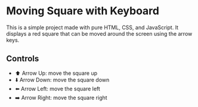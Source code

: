# Moving Square with Keyboard

This is a simple project made with pure HTML, CSS, and JavaScript. It displays a red square that can be moved around the screen using the arrow keys.

## Controls

- ⬆️ Arrow Up: move the square up  
- ⬇️ Arrow Down: move the square down  
- ⬅️ Arrow Left: move the square left  
- ➡️ Arrow Right: move the square right

